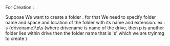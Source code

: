 For Creation :

Suppose We want to create a folder . for that We need to specify folder name and space and location of the folder with its name and extension.
ex : s {drivename}\p\s (where drivename is name of the drive,  then p is another folder lies within drive then the folder name that is 's' which we are tryinmg to create )
